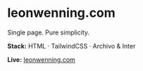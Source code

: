 # leonwenning.com

Single page. Pure simplicity.

**Stack:** HTML · TailwindCSS · Archivo & Inter

**Live:** [leonwenning.com](https://leonwenning.com)
